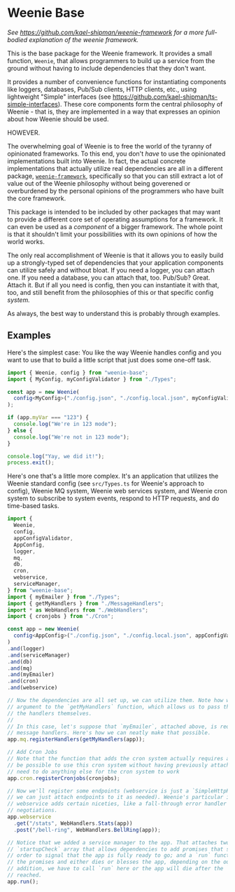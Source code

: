 Weenie Base
===================================================================

*See https://github.com/kael-shipman/weenie-framework for a more full-bodied explanation of the
weenie framework.*

This is the base package for the Weenie framework. It provides a small function, `Weenie`, that
allows programmers to build up a service from the ground without having to include dependencies
that they don't want.

It provides a number of convenience functions for instantiating components like loggers, databases,
Pub/Sub clients, HTTP clients, etc., using lightweight "Simple" interfaces (see
https://github.com/kael-shipman/ts-simple-interfaces). These core components form the central
philosophy of Weenie - that is, they are implemented in a way that expresses an opinion about
how Weenie should be used.

HOWEVER.

The overwhelming goal of Weenie is to free the world of the tyranny of opinionated frameworks. To
this end, you don't _have_ to use the opinionated implementations built into Weenie. In fact,
the actual concrete implementations that actually utilize real dependencies are all in a different
package, [`weenie-framework`](https://github.com/kael-shipman/weenie-framework), specifically so
that you can still extract a lot of value out of the Weenie philosophy without being goverened
or overburdened by the personal opinions of the programmers who have built the core framework.

This package is intended to be included by other packages that may want to provide a different
core set of operating assumptions for a framework. It can even be used as a _component_ of a bigger
framework. The whole point is that it shouldn't limit your possibilities with its own opinions of
how the world works.

The only real accomplishment of Weenie is that it allows you to easily build up a strongly-typed
set of dependencies that your application components can utilize safely and without bloat. If you
need a logger, you can attach one. If you need a database, you can attach that, too. Pub/Sub?
Great. Attach it. But if all you need is config, then you can instantiate it with that, too, and
still benefit from the philosophies of this or that specific config _system._

As always, the best way to understand this is probably through examples.

## Examples

Here's the simplest case: You like the way Weenie handles config and you want to use that to
build a little script that just does some one-off task.

```ts
import { Weenie, config } from "weenie-base";
import { MyConfig, myConfigValidator } from "./Types";

const app = new Weenie(
  config<MyConfig>("./config.json", "./config.local.json", myConfigValidator)()
);

if (app.myVar === "123") {
  console.log("We're in 123 mode");
} else {
  console.log("We're not in 123 mode");
}

console.log("Yay, we did it!");
process.exit();
```

Here's one that's a little more complex. It's an application that utilizes the Weenie standard
config (see `src/Types.ts` for Weenie's approach to config), Weenie MQ system, Weenie web
services system, and Weenie cron system to subscribe to system events, respond to HTTP requests,
and do time-based tasks.

```ts
import {
  Weenie,
  config,
  appConfigValidator,
  AppConfig,
  logger,
  mq,
  db,
  cron,
  webservice,
  serviceManager,
} from "weenie-base";
import { myEmailer } from "./Types";
import { getMyHandlers } from "./MessageHandlers";
import * as WebHandlers from "./WebHandlers";
import { cronjobs } from "./Cron";

const app = new Weenie(
  config<AppConfig>("./config.json", "./config.local.json", appConfigValidator)()
)
.and(logger)
.and(serviceManager)
.and(db)
.and(mq)
.and(myEmailer)
.and(cron)
.and(webservice)

// Now the dependencies are all set up, we can utilize them. Note how we're using the app as an
// argument to the `getMyHandlers` function, which allows us to pass the dependencies down into
// the handlers themselves.
//
// In this case, let's suppose that `myEmailer`, attached above, is required by some of the
// message handlers. Here's how we can neatly make that possible.
app.mq.registerHandlers(getMyHandlers(app));

// Add Cron Jobs
// Note that the function that adds the cron system actually requires a logger, so it would not
// be possible to use this cron system without having previously attached a logger, thus we don't
// need to do anything else for the cron system to work
app.cron.registerCronjobs(cronjobs);

// Now we'll register some endpoints (webservice is just a `SimpleHttpRequestRouterInterface`, so
// we can just attach endpoints to it as needed). Weenie's particular implementation of a
// webservice adds certain niceties, like a fall-through error handler and some content
// negotiations.
app.webservice
  .get("/stats", WebHandlers.Stats(app))
  .post("/bell-ring", WebHandlers.BellRing(app));

// Notice that we added a service manager to the app. That attaches two components: a
// `startupCheck` array that allows dependencies to add promises that should resolve to true in
// order to signal that the app is fully ready to go; and a `run` function that simple awaits
// the promises and either dies or blesses the app, depending on the outcome. Because of that
// addition, we have to call `run` here or the app will die after the `initializationTimeout` is
// reached.
app.run();

```
